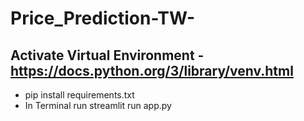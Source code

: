 # Price_Prediction-TW-
## Activate Virtual Environment -https://docs.python.org/3/library/venv.html
- pip install requirements.txt
- In Terminal run streamlit run app.py

